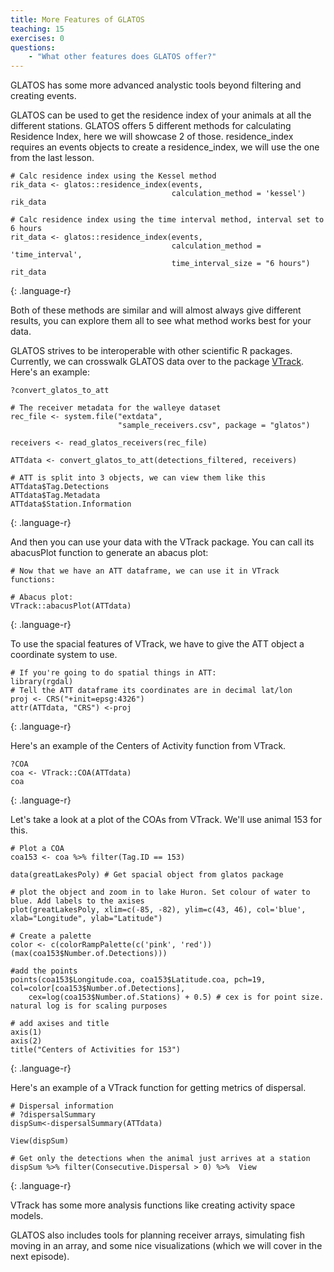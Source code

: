 ```yaml
---
title: More Features of GLATOS
teaching: 15
exercises: 0
questions:
    - "What other features does GLATOS offer?"
---
```


GLATOS has some more advanced analystic tools beyond filtering and creating events.

GLATOS can be used to get the residence index of your animals at all the different stations.
GLATOS offers 5 different methods for calculating Residence Index, here we will showcase 2 of those.
residence_index requires an events objects to create a residence_index, we will use the one
from the last lesson.

~~~
# Calc residence index using the Kessel method
rik_data <- glatos::residence_index(events, 
                                    calculation_method = 'kessel')
rik_data

# Calc residence index using the time interval method, interval set to 6 hours
rit_data <- glatos::residence_index(events, 
                                    calculation_method = 'time_interval', 
                                    time_interval_size = "6 hours")
rit_data
~~~
{: .language-r}

Both of these methods are similar and will almost always give different results, you can 
explore them all to see what method works best for your data.


GLATOS strives to be interoperable with other scientific R packages. Currently, we can 
crosswalk GLATOS data over to the package [VTrack](https://github.com/RossDwyer/VTrack). Here's an example:

~~~
?convert_glatos_to_att

# The receiver metadata for the walleye dataset
rec_file <- system.file("extdata", 
                        "sample_receivers.csv", package = "glatos")

receivers <- read_glatos_receivers(rec_file)

ATTdata <- convert_glatos_to_att(detections_filtered, receivers)

# ATT is split into 3 objects, we can view them like this
ATTdata$Tag.Detections
ATTdata$Tag.Metadata
ATTdata$Station.Information
~~~
{: .language-r}

And then you can use your data with the VTrack package. You can call its abacusPlot function to generate an abacus plot:
~~~
# Now that we have an ATT dataframe, we can use it in VTrack functions:

# Abacus plot:
VTrack::abacusPlot(ATTdata)
~~~
{: .language-r}

To use the spacial features of VTrack, we have to give the ATT object a coordinate system to use.
~~~
# If you're going to do spatial things in ATT:
library(rgdal)
# Tell the ATT dataframe its coordinates are in decimal lat/lon
proj <- CRS("+init=epsg:4326")
attr(ATTdata, "CRS") <-proj
~~~
{: .language-r}

Here's an example of the Centers of Activity function from VTrack.
~~~
?COA
coa <- VTrack::COA(ATTdata)
coa
~~~
{: .language-r}

Let's take a look at a plot of the COAs from VTrack. We'll use animal 153 for this.

~~~
# Plot a COA
coa153 <- coa %>% filter(Tag.ID == 153)

data(greatLakesPoly) # Get spacial object from glatos package

# plot the object and zoom in to lake Huron. Set colour of water to blue. Add labels to the axises
plot(greatLakesPoly, xlim=c(-85, -82), ylim=c(43, 46), col='blue', xlab="Longitude", ylab="Latitude")

# Create a palette
color <- c(colorRampPalette(c('pink', 'red'))(max(coa153$Number.of.Detections)))

#add the points
points(coa153$Longitude.coa, coa153$Latitude.coa, pch=19, col=color[coa153$Number.of.Detections], 
    cex=log(coa153$Number.of.Stations) + 0.5) # cex is for point size. natural log is for scaling purposes

# add axises and title
axis(1)
axis(2)
title("Centers of Activities for 153")
~~~
{: .language-r}

Here's an example of a VTrack function for getting metrics of dispersal.
~~~
# Dispersal information
# ?dispersalSummary
dispSum<-dispersalSummary(ATTdata)

View(dispSum)

# Get only the detections when the animal just arrives at a station
dispSum %>% filter(Consecutive.Dispersal > 0) %>%  View
~~~
{: .language-r}

VTrack has some more analysis functions like creating activity space models.

GLATOS also includes tools for planning receiver arrays, simulating fish moving in an array, 
and some nice visualizations (which we will cover in the next episode).

